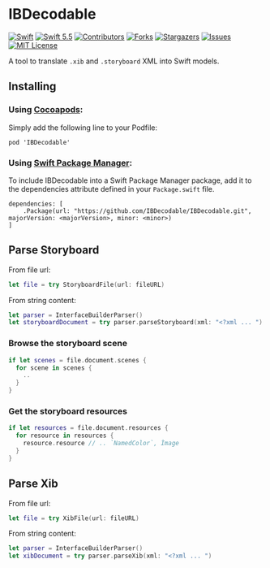 # IBDecodable
[![Swift](https://github.com/IBDecodable/IBDecodable/actions/workflows/swift.yml/badge.svg)](https://github.com/IBDecodable/IBDecodable/actions/workflows/swift.yml)
[![Swift 5.5](https://img.shields.io/badge/Swift-5.5-orange.svg?style=flat)](https://developer.apple.com/swift/)
[![Contributors][contributors-shield]][contributors-url]
[![Forks][forks-shield]][forks-url]
[![Stargazers][stars-shield]][stars-url]
[![Issues][issues-shield]][issues-url]
[![MIT License][license-shield]][license-url]

A tool to translate `.xib` and `.storyboard` XML into Swift models.

## Installing

### Using [Cocoapods](https://cocoapods.org/):

Simply add the following line to your Podfile:

```
pod 'IBDecodable'
```

### Using [Swift Package Manager](https://swift.org/package-manager/):

To include IBDecodable into a Swift Package Manager package, add it to the dependencies attribute defined in your `Package.swift` file.

```
dependencies: [
    .Package(url: "https://github.com/IBDecodable/IBDecodable.git", majorVersion: <majorVersion>, minor: <minor>)
]
```

## Parse Storyboard

From file url:
```swift
let file = try StoryboardFile(url: fileURL)
```

From string content:
```swift
let parser = InterfaceBuilderParser()
let storyboardDocument = try parser.parseStoryboard(xml: "<?xml ... ")
```

### Browse the storyboard scene

```swift
if let scenes = file.document.scenes {
  for scene in scenes {
    ..
  }
}
```

### Get the storyboard resources

```swift
if let resources = file.document.resources {
  for resource in resources {
    resource.resource // .. `NamedColor`, Ìmage
  }
}
```

## Parse Xib

From file url:
```swift
let file = try XibFile(url: fileURL)
```

From string content:
```swift
let parser = InterfaceBuilderParser()
let xibDocument = try parser.parseXib(xml: "<?xml ... ")
```

<!-- MARKDOWN LINKS & IMAGES -->
<!-- https://www.markdownguide.org/basic-syntax/#reference-style-links -->
[contributors-shield]: https://img.shields.io/github/contributors/IBDecodable/IBDecodable.svg?style=flat
[contributors-url]: https://github.com/IBDecodable/IBDecodable/graphs/contributors
[forks-shield]: https://img.shields.io/github/forks/IBDecodable/IBDecodable.svg?style=flat
[forks-url]: https://github.com/IBDecodable/IBDecodable/network/members
[stars-shield]: https://img.shields.io/github/stars/IBDecodable/IBDecodable.svg?style=flat
[stars-url]: https://github.com/IBDecodable/IBDecodable/stargazers
[issues-shield]: https://img.shields.io/github/issues/IBDecodable/IBDecodable.svg?style=flat
[issues-url]: https://github.com/IBDecodable/IBDecodable/issues
[license-shield]: https://img.shields.io/github/license/IBDecodable/IBDecodable.svg?style=flat
[license-url]: https://github.com/IBDecodable/IBDecodable/blob/master/LICENSE.md
